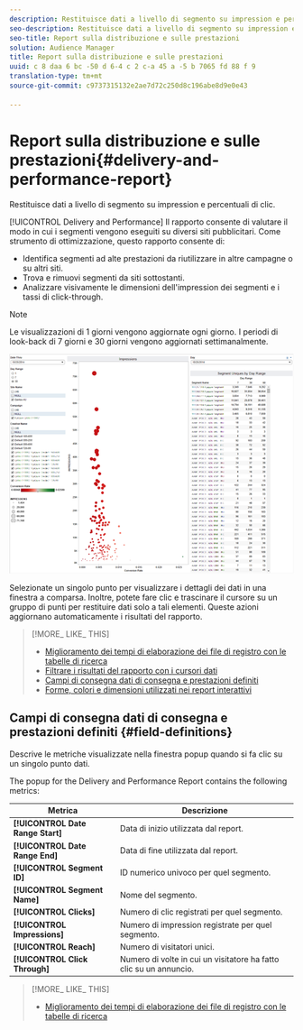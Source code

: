 ```yaml
---
description: Restituisce dati a livello di segmento su impression e percentuali di clic.
seo-description: Restituisce dati a livello di segmento su impression e percentuali di clic.
seo-title: Report sulla distribuzione e sulle prestazioni
solution: Audience Manager
title: Report sulla distribuzione e sulle prestazioni
uuid: c 8 daa 6 bc -50 d 6-4 c 2 c-a 45 a -5 b 7065 fd 88 f 9
translation-type: tm+mt
source-git-commit: c9737315132e2ae7d72c250d8c196abe8d9e0e43

---
```



# Report sulla distribuzione e sulle prestazioni{#delivery-and-performance-report}

Restituisce dati a livello di segmento su impression e percentuali di clic.

<!-- 

c_delivery_reports.xml

 -->

[!UICONTROL Delivery and Performance] Il rapporto consente di valutare il modo in cui i segmenti vengono eseguiti su diversi siti pubblicitari. Come strumento di ottimizzazione, questo rapporto consente di:

* Identifica segmenti ad alte prestazioni da riutilizzare in altre campagne o su altri siti.
* Trova e rimuovi segmenti da siti sottostanti.
* Analizzare visivamente le dimensioni dell&#39;impression dei segmenti e i tassi di click-through.

>[!NOTE]
>
>Le visualizzazioni di 1 giorni vengono aggiornate ogni giorno. I periodi di look-back di 7 giorni e 30 giorni vengono aggiornati settimanalmente.

![](assets/deliveryAndPerformanceReportCapture.PNG)

Selezionate un singolo punto per visualizzare i dettagli dei dati in una finestra a comparsa. Inoltre, potete fare clic e trascinare il cursore su un gruppo di punti per restituire dati solo a tali elementi. Queste azioni aggiornano automaticamente i risultati del rapporto.

>[!MORE_ LIKE_ THIS]
>
>* [Miglioramento dei tempi di elaborazione dei file di registro con le tabelle di ricerca](../../reporting/dynamic-reports/lookup-tables.md)
>* [Filtrare i risultati del rapporto con i cursori dati](../../reporting/dynamic-reports/data-sliders.md)
>* [Campi di consegna dati di consegna e prestazioni definiti](../../reporting/dynamic-reports/delivery-performance-report.md#field-definitions)
>* [Forme, colori e dimensioni utilizzati nei report interattivi](../../reporting/dynamic-reports/interactive-report-technology.md#shapes-colors-sizes)


## Campi di consegna dati di consegna e prestazioni definiti {#field-definitions}

Descrive le metriche visualizzate nella finestra popup quando si fa clic su un singolo punto dati.

<!-- 

r_delivery_data_pop.xml

 -->

The popup for the Delivery and Performance Report contains the following metrics:

| Metrica | Descrizione |
|---|---|
| **[!UICONTROL Date Range Start]** | Data di inizio utilizzata dal report. |
| **[!UICONTROL Date Range End]** | Data di fine utilizzata dal report. |
| **[!UICONTROL Segment ID]** | ID numerico univoco per quel segmento. |
| **[!UICONTROL Segment Name]** | Nome del segmento. |
| **[!UICONTROL Clicks]** | Numero di clic registrati per quel segmento. |
| **[!UICONTROL Impressions]** | Numero di impression registrate per quel segmento. |
| **[!UICONTROL Reach]** | Numero di visitatori unici. |
| **[!UICONTROL Click Through]** | Numero di volte in cui un visitatore ha fatto clic su un annuncio. |

>[!MORE_ LIKE_ THIS]
>
>* [Miglioramento dei tempi di elaborazione dei file di registro con le tabelle di ricerca](../../reporting/dynamic-reports/lookup-tables.md)

